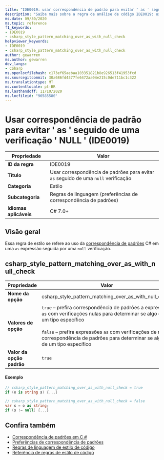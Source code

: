 ```yaml
---
title: "IDE0019: usar correspondência de padrão para evitar ' as ' seguido de uma verificação ' NULL '"
description: "Saiba mais sobre a regra de análise de código IDE0019: usar correspondência de padrão para evitar ' as ' seguido de uma verificação ' NULL '"
ms.date: 09/30/2020
ms.topic: reference
f1_keywords:
- IDE0019
- csharp_style_pattern_matching_over_as_with_null_check
helpviewer_keywords:
- IDE0019
- csharp_style_pattern_matching_over_as_with_null_check
author: gewarren
ms.author: gewarren
dev_langs:
- CSharp
ms.openlocfilehash: c173ef65aebaa103351821b8e926513f41953fcd
ms.sourcegitcommit: 30a686fd4377fe6472aa04e215c0de711bc1c322
ms.translationtype: MT
ms.contentlocale: pt-BR
ms.lasthandoff: 11/10/2020
ms.locfileid: "96585580"
---
```

# <a name="use-pattern-matching-to-avoid-as-followed-by-a-null-check-ide0019"></a>Usar correspondência de padrão para evitar ' as ' seguido de uma verificação ' NULL ' (IDE0019)

|Propriedade|Valor|
|-|-|
| **ID da regra** | IDE0019 |
| **Título** | Usar correspondência de padrões para evitar `as` seguido de uma `null` verificação |
| **Categoria** | Estilo |
| **Subcategoria** | Regras de linguagem (preferências de correspondência de padrões) |
| **Idiomas aplicáveis** | C# 7.0+ |

## <a name="overview"></a>Visão geral

Essa regra de estilo se refere ao uso da [correspondência de padrões](../../../csharp/pattern-matching.md) C# em uma `as` expressão seguida por uma `null` verificação.

## <a name="csharp_style_pattern_matching_over_as_with_null_check"></a>csharp_style_pattern_matching_over_as_with_null_check

|Propriedade|Valor|
|-|-|
| **Nome da opção** | csharp_style_pattern_matching_over_as_with_null_check
| **Valores de opção** | `true` – prefira correspondência de padrões a expressões `as` com verificações nulas para determinar se algo é de um tipo específico<br /><br />`false` – prefira expressões `as` com verificações de null a correspondência de padrões para determinar se algo é de um tipo específico |
| **Valor da opção padrão** | `true` |

#### <a name="example"></a>Exemplo

```csharp
// csharp_style_pattern_matching_over_as_with_null_check = true
if (o is string s) {...}

// csharp_style_pattern_matching_over_as_with_null_check = false
var s = o as string;
if (s != null) {...}
```

## <a name="see-also"></a>Confira também

- [Correspondência de padrões em C #](../../../csharp/pattern-matching.md)
- [Preferências de correspondência de padrões](pattern-matching-preferences.md)
- [Regras de linguagem de estilo de código](language-rules.md)
- [Referência de regras de estilo de código](index.md)
